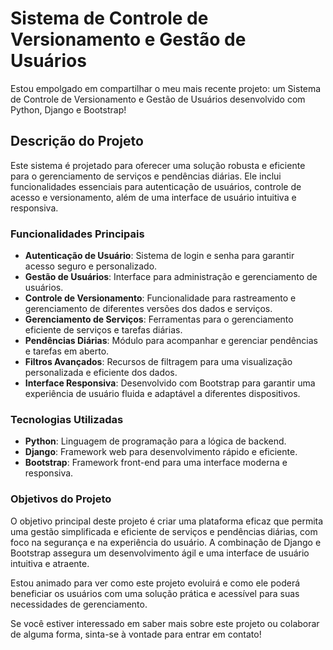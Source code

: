 # Sistema de Controle de Versionamento e Gestão de Usuários

Estou empolgado em compartilhar o meu mais recente projeto: um Sistema de Controle de Versionamento e Gestão de Usuários desenvolvido com Python, Django e Bootstrap!

## Descrição do Projeto

Este sistema é projetado para oferecer uma solução robusta e eficiente para o gerenciamento de serviços e pendências diárias. Ele inclui funcionalidades essenciais para autenticação de usuários, controle de acesso e versionamento, além de uma interface de usuário intuitiva e responsiva.

### Funcionalidades Principais

- **Autenticação de Usuário**: Sistema de login e senha para garantir acesso seguro e personalizado.
- **Gestão de Usuários**: Interface para administração e gerenciamento de usuários.
- **Controle de Versionamento**: Funcionalidade para rastreamento e gerenciamento de diferentes versões dos dados e serviços.
- **Gerenciamento de Serviços**: Ferramentas para o gerenciamento eficiente de serviços e tarefas diárias.
- **Pendências Diárias**: Módulo para acompanhar e gerenciar pendências e tarefas em aberto.
- **Filtros Avançados**: Recursos de filtragem para uma visualização personalizada e eficiente dos dados.
- **Interface Responsiva**: Desenvolvido com Bootstrap para garantir uma experiência de usuário fluida e adaptável a diferentes dispositivos.

### Tecnologias Utilizadas

- **Python**: Linguagem de programação para a lógica de backend.
- **Django**: Framework web para desenvolvimento rápido e eficiente.
- **Bootstrap**: Framework front-end para uma interface moderna e responsiva.

### Objetivos do Projeto

O objetivo principal deste projeto é criar uma plataforma eficaz que permita uma gestão simplificada e eficiente de serviços e pendências diárias, com foco na segurança e na experiência do usuário. A combinação de Django e Bootstrap assegura um desenvolvimento ágil e uma interface de usuário intuitiva e atraente.

Estou animado para ver como este projeto evoluirá e como ele poderá beneficiar os usuários com uma solução prática e acessível para suas necessidades de gerenciamento.

Se você estiver interessado em saber mais sobre este projeto ou colaborar de alguma forma, sinta-se à vontade para entrar em contato!

